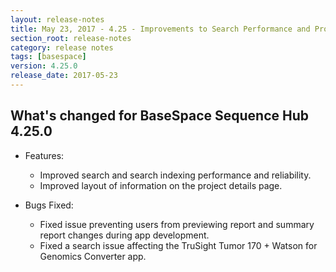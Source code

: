 ```yaml
---
layout: release-notes
title: May 23, 2017 - 4.25 - Improvements to Search Performance and Project Details Page
section_root: release-notes
category: release notes
tags: [basespace]
version: 4.25.0
release_date: 2017-05-23
---
```


## What's changed for BaseSpace Sequence Hub 4.25.0

- Features:
	- Improved search and search indexing performance and reliability.
	- Improved layout of information on the project details page.
	
- Bugs Fixed:
	- Fixed issue preventing users from previewing report and summary report changes during app development.
	- Fixed a search issue affecting the TruSight Tumor 170 + Watson for Genomics Converter app.
